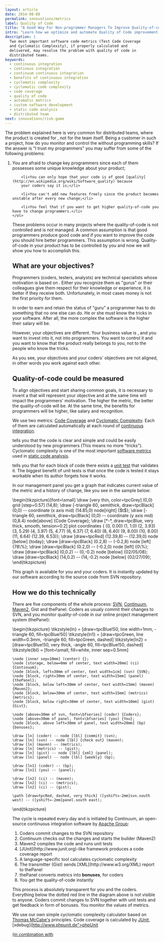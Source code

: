 ```yaml
---
layout: article
date: 2014-08-08
permalink: innovations/metrics
label: Quality of Code
title: "A Good Way For Non-programmer Managers To Improve Quality-of-code"
intro: "Learn how we optimize and automate Quality of Code improvement in our projects"
description: |
  Two most important software code metrics (Test Code Coverage
  and Cyclomatic Complexity), if properly calculated and
  delivered, may resolve the problem with quality of code in
  distributed teams.
keywords:
  - continuous integration
  - continous integration
  - continuum continuous integration
  - benefits of continuous integration
  - cyclomatic complexity
  - cyclomatic code complexity
  - code coverage
  - quality of code
  - automatic metrics
  - custom software development
  - static code analysis
  - distributed team
next: innovations/risk-game
---
```


The problem explained here is very common for distributed teams, where the product is created for , 
not for the team itself. Being a customer in such a project, how do you monitor and control the 
without programming skills? If the answer is "I trust my programmers" you may suffer from some of 
the following problems:

<ol>
        <li>You are afraid to change key programmers since each of
        them possesses some unique knowledge about your product;</li>

        <li>You can only hope that your code is of good [quality](http://en.wikipedia.org/wiki/Software_quality) because
        your coders say it is;</li>

        <li>You can't add new features freely since the product becomes unstable after every new change;</li>

        <li>You feel that if you want to get higher quality-of-code you have to change programmers.</li>
    </ol>

These problems occur in many projects where the quality-of-code is not controlled and is not 
managed. A common assumption is that good programmers produce good code and if you want to improve 
the code you should hire better programmers. This assumption is wrong. Quality-of-code in your 
product has to be controlled by you and now we will show you how to accomplish this.

<h2>What are your objectives?</h2>

Programmers (coders, testers, analysts) are technical specialists whose motivation is based on . 
Either you recognize them as "gurus" or their colleagues give them respect for their knowledge or 
experience, it is better if they receive both. Unfortunately, in most cases money is not the first 
priority for them.

In order to earn and retain the status of "guru" a programmer has to do something that no one else 
can do. He or she must know the tricks in your software. After all, the more complex the software is 
the higher their salary will be.

However, your objectives are different. Your business value is , and you want to invest into it, not 
into programmers. You want to control it and you want to know that the product really belongs to 
you, not to the people who know the tricks.

As you see, your objectives and your coders' objectives are not aligned, in other words you work 
against each other.

<h2>Quality-of-code could be measured</h2>

To align objectives and start sharing common goals, it is necessary to invent a that will represent 
your objective and at the same time will impact the programmers' motivation. The higher the metric, 
the better the quality-of-code will be. At the same time, the benefits for programmers will be 
higher, like salary and recognition.

We use two metrics: [Code Coverage](http://en.wikipedia.org/wiki/Code\_coverage) and [Cyclomatic 
Complexity](http://en.wikipedia.org/wiki/Cyclomatic\_complexity). Each of them are calculated 
automatically at each round of [continuous integration](http://en.wikipedia.org/wiki/Continuous\_Integration).

tells you that the code is clear and simple and could be easily understood by new programmers (This 
means no more "tricks"). Cyclomatic complexity is one of the most important [software 
metrics](http://en.wikipedia.org/wiki/Software\_metric) used in [static code analysis](http://en.wikipedia.org/wiki/Static\_code\_analysis).

tells you that for each block of code there exists a [unit 
test](http://en.wikipedia.org/wiki/Unit\_testing) that validates it. The biggest benefit of unit 
tests is that once the code is tested it stays workable when its author forgets how it works.

In our management panel you get a graph that indicates current value of the metric and a history of 
change, like you see in the sample below:

<tikz>
\begin{tikzpicture}[font=\small]
          \draw [very thin, color=tpcGrey] (0,0) grid [step=0.57] (14,8);
        \draw [-triangle 60, semithick, draw=tpcBlack] (0,0) -- coordinate (x axis mid) (14.85,0) node[right] {$t$};
        \draw [-triangle 60, semithick, draw=tpcBlack] (0,0) -- coordinate (y axis mid) (0,8.4) node[above] {Code Coverage};
        \draw [*-*, draw=tpcBlue, very thick, smooth, tension=0.2] plot coordinates {
    (0, 0.00)
    (1, 1.0)
    (2, 3.93)
    (3, 5.29)
    (4, 3.97)
    (5, 4.77)
     (6, 6.37)
     (7, 6.40)
     (8, 6.40)
     (9, 8.00)
     (10, 8.00)
    (11, 6.64)
    (12.39, 6.53)};
\draw [draw=tpcRed] (12.39,8) -- (12.39,0) node [below] {today};
\draw [draw=tpcBlack] (0.2,8) -- (-0.2,8) node [left] {78\%};
\draw [draw=tpcBlack] (0.2,0) -- (-0.2,0) node [left] {0\%};
\draw [draw=tpcBlack] (0,0.2) -- (0,-0.2) node [below] {02/05/08};
\draw [draw=tpcBlack] (14,0.2) -- (14,-0.2) node [below] {02/27/09};
\end{tikzpicture}
        </tikz>

This graph is available for you and your coders. It is instantly updated by our software according 
to the source code from SVN repository.

<h2>How we do this technically</h2>

There are five components of the whole process: [SVN](http://subversion.tigris.org), 
[Continuum](http://continuum.apache.org), [Maven2](http://maven.apache.org), Gist and thePanel. 
Coders as usualy commit their changes to SVN, and you monitor quality-of-code in our online project 
management system (thePanel):

<tikz>
\begin{tikzpicture}
    \tikzstyle{ln} = [draw=tpcBlue!50, line width=1mm, -triangle 60, fill=tpcBlue!50]
    \tikzstyle{ln1} = [draw=tpcGreen, line width=0.3mm, -triangle 60, fill=tpcGreen, dashed]
    \tikzstyle{ln2} = [draw=tpcBlue!50, very thick, -angle 60, fill=tpcBlue!50, dashed]
    \tikzstyle{lbl} = [font=\small, fill=white, inner sep=0.5mm]

    \node [inner sep=10mm] (center) {};
    \node [storage, below=0mm of center, text width=20mm] (ci) {Continuum};
    \node [block, left=30mm of center, text width=1cm] (svn) {SVN};
    \node [block, right=30mm of center, text width=15mm] (panel) {thePanel};
    \node [block, below left=30mm of center, text width=15mm] (maven) {Maven2};
    \node [block, below=30mm of center, text width=15mm] (metrics) {metrics};
    \node [block, below right=30mm of center, text width=10mm] (gist) {Gist};

    \node [above=30mm of svn, font=\bfseries] (coder) {Coders};
    \node [above=30mm of panel, font=\bfseries] (you) {You};
    \node [block, above left=30mm of panel, text width=20mm] (bp) {bonuses};

    \draw [ln] (coder) -- node [lbl] {commit} (svn);
    \draw [ln] (svn) -- node [lbl] {check out} (maven);
    \draw [ln] (maven) -- (metrics);
    \draw [ln] (metrics) -- (gist);
    \draw [ln] (gist) -- node [lbl] {xml} (panel);
    \draw [ln] (panel) -- node [lbl] {weekly} (bp);

    \draw [ln1] (coder) -- (bp);
    \draw [ln1] (you) -- (panel);

    \draw [ln2] (ci) -- (maven);
    \draw [ln2] (ci) -- (metrics);
    \draw [ln2] (ci) -- (gist);

    \path [draw=tpcRed, dashed, very thick] ([yshift=-2mm]svn.south west) -- ([yshift=-2mm]panel.south east);
\end{tikzpicture}
        </tikz>

The cycle is repeated every day and is initiated by Continuum, an open-source continuous integration 
software by [Apache Group](http://www.apache.org):

<ol>
            <li>Coders commit changes to the SVN repository</li>
            <li>Continuum checks out the changes and starts the builder (Maven2)</li>
            <li>Maven2 compiles the code and runs unit tests</li>
            <li>[JUnit](http://www.junit.org)-like framework produces a code coverage report</li>
            <li>A language-specific tool calculates cyclomatic complexity</li>
            <li>The transmitter (Gist) sends [XML](http://www.w3.org/XML) report to thePanel</li>
            <li>thePanel converts metrics into <b>bonuses</b>, for coders</li>
            <li>You get the quality-of-code instantly</li>
        </ol>

This process is absolutely transparent for you and the coders. Everything below the dotted red line 
in the diagram above is not visible to anyone. Coders commit changes to SVN together with unit tests 
and get feedback in form of bonuses. You monitor the values of metrics.

We use our own simple cyclomatic complexity calculator based on [Thomas 
McCabe's](http://www.mccabe.com) principles. Code coverage is calculated by 
[JUnit](http://www.junit.org), [xdebug](http://www.phpunit.de">phpUnit

<a href="http://www.xdebug.org)),             [NUnit](http://www.nunit.org) or             [CPPUnit](http://cppunit.sourceforge.net)."/>

(in combination with

